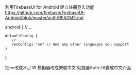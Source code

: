 利用FirebaseUI for Android 建立註冊登入功能
https://github.com/firebase/FirebaseUI-Android/blob/master/auth/README.md

android {
    // ...

    defaultConfig {
       // ...
       resConfigs "en" // And any other languages you support
    }
}

把en改成zh_TW 
模擬器改成繁體中文 就能讓Auth-UI變成中文介面

